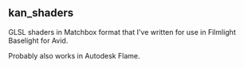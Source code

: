 ## kan_shaders

GLSL shaders in Matchbox format that I've written for use in Filmlight Baselight for Avid.

Probably also works in Autodesk Flame.
